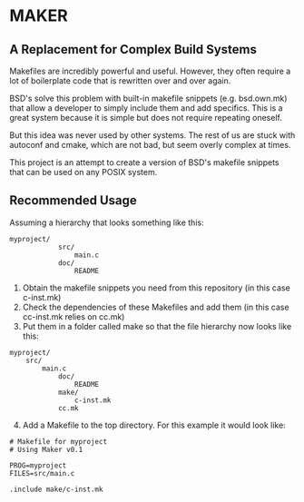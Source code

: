 MAKER
======
A Replacement for Complex Build Systems
---------------------------------------

Makefiles are incredibly powerful and useful. However, they often require a lot of boilerplate code that is rewritten over and over again.

BSD's solve this problem with built-in makefile snippets (e.g. bsd.own.mk) that allow a developer to simply include them and add specifics. This is a great system because it is simple but does not require repeating oneself.

But this idea was never used by other systems. The rest of us are stuck with autoconf and cmake, which are not bad, but seem overly complex at times.

This project is an attempt to create a version of BSD's makefile snippets that can be used on any POSIX system.


Recommended Usage
----------------
Assuming a hierarchy that looks something like this:
````
myproject/
        	src/
            	main.c
        	doc/
            	README
````
1. Obtain the makefile snippets you need from this repository 
	(in this case c-inst.mk)
2. Check the dependencies of these Makefiles and add them
	(in this case cc-inst.mk relies on cc.mk)
3. Put them in a folder called make so that the file hierarchy now looks like this:
````
myproject/
	src/
		main.c
        	doc/
            	README
        	make/
            	c-inst.mk
           	cc.mk
````
4. Add a Makefile to the top directory. For this example it would look like:

````
# Makefile for myproject
# Using Maker v0.1
	
PROG=myproject
FILES=src/main.c
	
.include make/c-inst.mk
````

          
            